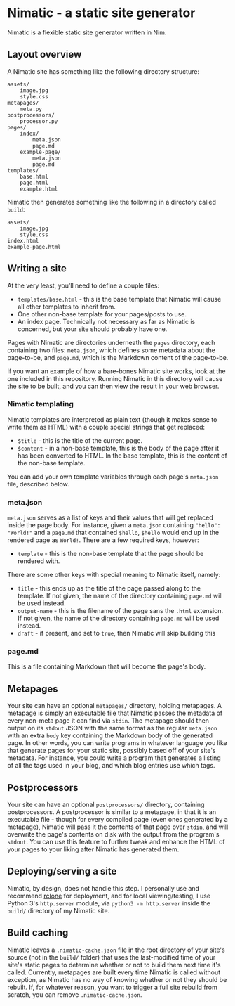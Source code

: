 Nimatic - a static site generator
=================================

Nimatic is a flexible static site generator written in Nim.


## Layout overview

A Nimatic site has something like the following directory structure:

	assets/
		image.jpg
		style.css
	metapages/
		meta.py
	postprocessors/
		processor.py
	pages/
		index/
			meta.json
			page.md
		example-page/
			meta.json
			page.md
	templates/
		base.html
		page.html
		example.html
		
Nimatic then generates something like the following in a directory called `build`:

	assets/
		image.jpg
		style.css
	index.html
	example-page.html


## Writing a site

At the very least, you'll need to define a couple files:

* `templates/base.html` - this is the base template that Nimatic will cause all other templates to inherit from.
* One other non-base template for your pages/posts to use.
* An index page. Technically not necessary as far as Nimatic is concerned, but your site should probably have one.

Pages with Nimatic are directories underneath the `pages` directory, each containing two files: `meta.json`, which
defines some metadata about the page-to-be, and `page.md`, which is the Markdown content of the page-to-be.

If you want an example of how a bare-bones Nimatic site works, look at the one included in this repository. Running
Nimatic in this directory will cause the site to be built, and you can then view the result in your web browser.


### Nimatic templating

Nimatic templates are interpreted as plain text (though it makes sense to write them as HTML) with a couple special
strings that get replaced:

* `$title` - this is the title of the current page.
* `$content` - in a non-base template, this is the body of the page after it has been converted to HTML. In the base
  template, this is the content of the non-base template.
  
You can add your own template variables through each page's `meta.json` file, described below.


### meta.json

`meta.json` serves as a list of keys and their values that will get replaced inside the page body. For instance, given
a `meta.json` containing `"hello": "World!"` and a `page.md` that contained `$hello`, `$hello` would end up in the rendered
page as `World!`. There are a few required keys, however:

* `template` - this is the non-base template that the page should be rendered with.

There are some other keys with special meaning to Nimatic itself, namely:

* `title` - this ends up as the title of the page passed along to the template. If not given, the name of the directory
  containing `page.md` will be used instead.
* `output-name` - this is the filename of the page sans the `.html` extension. If not given, the name of the directory
  containing `page.md` will be used instead.
* `draft` - if present, and set to `true`, then Nimatic will skip building this 


### page.md

This is a file containing Markdown that will become the page's body.


## Metapages

Your site can have an optional `metapages/` directory, holding metapages. A metapage is simply an executable file that Nimatic passes the metadata
of every non-meta page it can find via `stdin`. The metapage should then output on its `stdout` JSON with the same format as
the regular `meta.json` with an extra `body` key containing the Markdown body of the generated page. In other words, you can
write programs in whatever language you like that generate pages for your static site, possibly based off of your site's metadata.
For instance, you could write a program that generates a listing of all the tags used in your blog, and which blog entries use which tags.


## Postprocessors

Your site can have an optional `postprocessors/` directory, containing postprocessors. A postprocessor is similar to a metapage,
in that it is an executable file - though for every compiled page (even ones generated by a metapage), Nimatic will pass it the contents of that page
over `stdin`, and will overwrite the page's contents on disk with the output from the program's `stdout`. You can use this feature to further tweak and
enhance the HTML of your pages to your liking after Nimatic has generated them.


## Deploying/serving a site

Nimatic, by design, does not handle this step. I personally use and recommend [rclone](https://rclone) for deployment,
and for local viewing/testing, I use Python 3's `http.server` module, via `python3 -m http.server` inside the `build/` directory
of my Nimatic site.


## Build caching

Nimatic leaves a `.nimatic-cache.json` file in the root directory of your site's source (not in the `build/` folder) that
uses the last-modified time of your site's static pages to determine whether or not to build them next time it's called. Currently,
metapages are built every time Nimatic is called without exception, as Nimatic has no way of knowing whether or not they should be
rebuilt. If, for whatever reason, you want to trigger a full site rebuild from scratch, you can remove `.nimatic-cache.json`.
